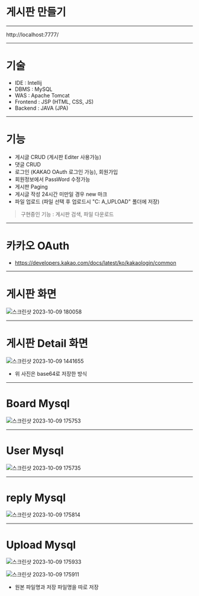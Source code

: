 # 게시판 만들기

***

http://localhost:7777/

***

# 기술

- IDE : Intellij
- DBMS : MySQL
- WAS : Apache Tomcat
- Frontend : JSP (HTML, CSS, JS)
- Backend : JAVA (JPA)

***

# 기능
- 게시글 CRUD (게시판 Editer 사용가능)
- 댓글 CRUD 
- 로그인 (KAKAO OAuth 로그인 가능), 회원가입
- 회원정보에서 PassWord 수정가능
- 게시판 Paging
- 게시글 작성 24시간 미만일 경우 new 마크
- 파일 업로드 (파일 선택 후 업로드시 "C: A_UPLOAD" 폴더에 저장)
> 구현중인 기능 : 게시판 검색, 파일 다운로드
***

# 카카오 OAuth
- https://developers.kakao.com/docs/latest/ko/kakaologin/common

***

# 게시판 화면

![스크린샷 2023-10-09 180058](https://github.com/KHYUN28/CRUDboard3/assets/121412134/e4b1c0e7-1e3a-4de1-ad66-49da68efafad)


***

# 게시판 Detail 화면

![스크린샷 2023-10-09 1441655](https://github.com/KHYUN28/CRUDboard3/assets/121412134/21890c77-181b-438a-aed7-c8b86d5bc497)

- 위 사진은 base64로 저장한 방식
***

# Board Mysql

![스크린샷 2023-10-09 175753](https://github.com/KHYUN28/CRUDboard3/assets/121412134/ac588cdf-0ff3-4609-a720-e5745cea951f)


***

# User Mysql

![스크린샷 2023-10-09 175735](https://github.com/KHYUN28/CRUDboard3/assets/121412134/18ba9a24-8a2f-4ea8-98cb-e3ee04cd5f12)

***

# reply Mysql

![스크린샷 2023-10-09 175814](https://github.com/KHYUN28/CRUDboard3/assets/121412134/23ec6527-dbeb-4602-b8cb-04029b404a32)

***

# Upload Mysql

![스크린샷 2023-10-09 175933](https://github.com/KHYUN28/CRUDboard3/assets/121412134/f161dfe4-b2e6-4031-9a9d-c544386c4c6e)

![스크린샷 2023-10-09 175911](https://github.com/KHYUN28/CRUDboard3/assets/121412134/4199c14a-f8a6-423a-8c5b-1d99f11747f4)

- 원본 파일명과 저장 파일명을 따로 저장
